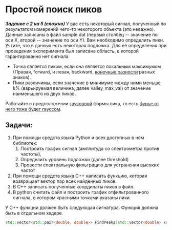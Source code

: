 # Простой поиск пиков

***Задание с 2 на 5 (сложно)***
У вас есть некоторый сигнал, полученный по результатом измерений чего-то некоторого объекта (это неважно). Данные записаны в файл sample.dat (первый столбец -- значение по оси X, второй -- значение по оси Y).
Вам необходимо определить пики.
Учтите, что в данных есть некоторая подложка. Для её определения при проведения эксперимента был записана область, в которой гарантированно нет сигнала.

* Точка является пиком, если она является локальным максимумом (Правая, forward, и левая, backward, [конечные разности](https://en.wikipedia.org/wiki/Finite_difference) разных знаков).
* Пики различимы, если значение в минимуме между ними меньше k% (варьируемая величина, далее valley_max_val) от значение наименьшего из двух пиков.

Работайте в предположении [гауссовой](https://ru.wikipedia.org/wiki/Гауссова_функция) формы пика, то есть [фурье от него тоже будет гауссом](https://ru.wikipedia.org/wiki/Преобразование_Фурье#Важные_формулы).

## **Задачи:**

1) При помощи средств языка Python и всех доступных в нём библиотек:
   1) Построить график сигнал (амплитуда со спектрометра против частоты),
   2) Определить уровень подложки (далее threshold)
   3) Провести спектральную фильтрацию для устранения высоких частот
2) При помощи средств языка C++ написать функцию, которая возвращает вектор пар всех найденных пиков.
3) В C++ записать полученные координаты пиков в файл.
4) В python считать файл и построить график отфильтрованного сигнала, в котором красными точками указаны пики

У C++ функции должен быть следующая сигнатура. Функция должна быть в отдельном хедере.

```cpp
std::vector<std::pair<double, double>> FindPeaks(std::vector<double> xs, std::vector<double> ys, double valley_max_val, double threshold);
```
